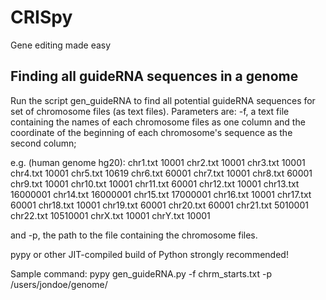 # CRISpy
Gene editing made easy

## Finding all guideRNA sequences in a genome
Run the script gen_guideRNA to find all potential guideRNA sequences for  set of chromosome files (as text files).
Parameters are:
-f, a text file containing the names of each chromosome files as one column and the coordinate of the beginning of each chromosome's sequence as the second column;

e.g. (human genome hg20):
chr1.txt 10001 
chr2.txt 10001 
chr3.txt 10001 
chr4.txt 10001 
chr5.txt 10619 
chr6.txt 60001 
chr7.txt 10001
chr8.txt 60001
chr9.txt 10001
chr10.txt 10001
chr11.txt 60001
chr12.txt 10001
chr13.txt 16000001
chr14.txt 16000001
chr15.txt 17000001
chr16.txt 10001
chr17.txt 60001
chr18.txt 10001
chr19.txt 60001
chr20.txt 60001
chr21.txt 5010001
chr22.txt 10510001
chrX.txt 10001
chrY.txt 10001


and -p, the path to the file containing the chromosome files.

pypy or other JIT-compiled build of Python strongly recommended!

Sample command:
pypy gen_guideRNA.py -f chrm_starts.txt -p /users/jondoe/genome/
